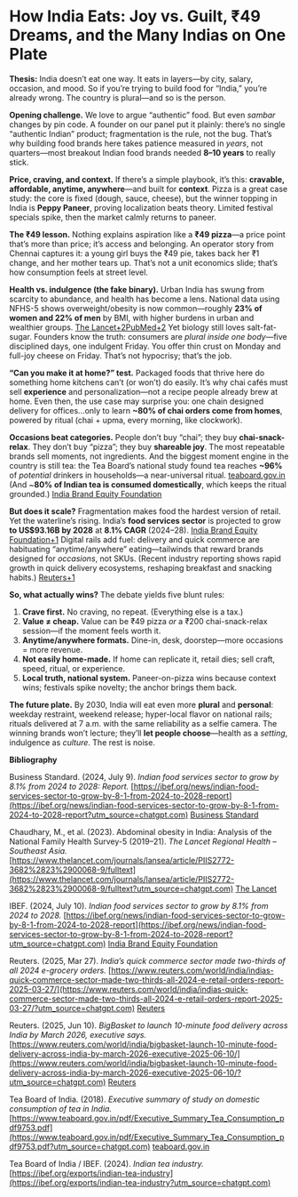 # How India Eats: Joy vs. Guilt, ₹49 Dreams, and the Many Indias on One Plate

**Thesis:** India doesn’t eat one way. It eats in layers—by city, salary, occasion, and mood. So if you’re trying to build food for “India,” you’re already wrong. The country is plural—and so is the person.

**Opening challenge.** We love to argue “authentic” food. But even *sambar* changes by pin code. A founder on our panel put it plainly: there’s no single “authentic Indian” product; fragmentation is the rule, not the bug.  That’s why building food brands here takes patience measured in *years*, not quarters—most breakout Indian food brands needed **8–10 years** to really stick.

**Price, craving, and context.** If there’s a simple playbook, it’s this: **cravable, affordable, anytime, anywhere**—and built for **context**.  Pizza is a great case study: the core is fixed (dough, sauce, cheese), but the winner topping in India is **Peppy Paneer**, proving localization beats theory. Limited festival specials spike, then the market calmly returns to paneer.

**The ₹49 lesson.** Nothing explains aspiration like a **₹49 pizza**—a price point that’s more than price; it’s access and belonging. An operator story from Chennai captures it: a young girl buys the ₹49 pie, takes back her ₹1 change, and her mother tears up. That’s not a unit economics slide; that’s how consumption feels at street level.

**Health vs. indulgence (the fake binary).** Urban India has swung from scarcity to abundance, and health has become a lens. National data using NFHS-5 shows overweight/obesity is now common—roughly **23% of women and 22% of men** by BMI, with higher burdens in urban and wealthier groups. [The Lancet+2PubMed+2](https://www.thelancet.com/journals/lansea/article/PIIS2772-3682%2823%2900068-9/fulltext?utm_source=chatgpt.com) Yet biology still loves salt-fat-sugar. Founders know the truth: consumers are *plural inside one body*—five disciplined days, one indulgent Friday. You offer thin crust on Monday and full-joy cheese on Friday. That’s not hypocrisy; that’s the job.

**“Can you make it at home?” test.** Packaged foods that thrive here do something home kitchens can’t (or won’t) do easily. It’s why chai cafés must sell **experience** and personalization—not a recipe people already brew at home.  Even then, the use case may surprise you: one chain designed delivery for offices…only to learn **~80% of chai orders come from homes**, powered by ritual (chai + upma, every morning, like clockwork).

**Occasions beat categories.** People don’t buy “chai”; they buy **chai-snack-relax**. They don’t buy “pizza”; they buy **shareable joy**. The most repeatable brands sell moments, not ingredients.  And the biggest moment engine in the country is still tea: the Tea Board’s national study found tea reaches **~96%** of *potential* drinkers in households—a near-universal ritual. [teaboard.gov.in](https://www.teaboard.gov.in/pdf/Executive_Summary_Tea_Consumption_pdf9753.pdf?utm_source=chatgpt.com) (And ~**80% of Indian tea is consumed domestically**, which keeps the ritual grounded.) [India Brand Equity Foundation](https://ibef.org/exports/indian-tea-industry?utm_source=chatgpt.com)

**But does it scale?** Fragmentation makes food the hardest version of retail. Yet the waterline’s rising. India’s **food services sector** is projected to grow **to US$93.16B by 2028** at **8.1% CAGR** (2024–28). [India Brand Equity Foundation+1](https://ibef.org/news/indian-food-services-sector-to-grow-by-8-1-from-2024-to-2028-report?utm_source=chatgpt.com) Digital rails add fuel: delivery and quick commerce are habituating “anytime/anywhere” eating—tailwinds that reward brands designed for *occasions*, not SKUs. (Recent industry reporting shows rapid growth in quick delivery ecosystems, reshaping breakfast and snacking habits.) [Reuters+1](https://www.reuters.com/world/india/indias-quick-commerce-sector-made-two-thirds-all-2024-e-retail-orders-report-2025-03-27/?utm_source=chatgpt.com)

**So, what actually wins?** The debate yields five blunt rules:

1. **Crave first.** No craving, no repeat. (Everything else is a tax.)
2. **Value ≠ cheap.** Value can be ₹49 pizza *or* a ₹200 chai-snack-relax session—if the moment feels worth it.
3. **Anytime/anywhere formats.** Dine-in, desk, doorstep—more occasions = more revenue.
4. **Not easily home-made.** If home can replicate it, retail dies; sell craft, speed, ritual, or experience.
5. **Local truth, national system.** Paneer-on-pizza wins because context wins; festivals spike novelty; the anchor brings them back.

**The future plate.** By 2030, India will eat even more **plural** and **personal**: weekday restraint, weekend release; hyper-local flavor on national rails; rituals delivered at 7 a.m. with the same reliability as a selfie camera. The winning brands won’t lecture; they’ll **let people choose**—health as a *setting*, indulgence as *culture*. The rest is noise.

**Bibliography** 

Business Standard. (2024, July 9). *Indian food services sector to grow by 8.1% from 2024 to 2028: Report.* [https://ibef.org/news/indian-food-services-sector-to-grow-by-8-1-from-2024-to-2028-report](https://ibef.org/news/indian-food-services-sector-to-grow-by-8-1-from-2024-to-2028-report?utm_source=chatgpt.com)  [Business Standard](https://www.business-standard.com/industry/news/indian-food-services-sector-to-grow-by-8-1-from-2024-to-2028-report-124070900997_1.html?utm_source=chatgpt.com)

Chaudhary, M., et al. (2023). Abdominal obesity in India: Analysis of the National Family Health Survey-5 (2019–21). *The Lancet Regional Health – Southeast Asia.* [https://www.thelancet.com/journals/lansea/article/PIIS2772-3682%2823%2900068-9/fulltext](https://www.thelancet.com/journals/lansea/article/PIIS2772-3682%2823%2900068-9/fulltext?utm_source=chatgpt.com)  [The Lancet](https://www.thelancet.com/journals/lansea/article/PIIS2772-3682%2823%2900068-9/fulltext?utm_source=chatgpt.com)

IBEF. (2024, July 10). *Indian food services sector to grow by 8.1% from 2024 to 2028.* [https://ibef.org/news/indian-food-services-sector-to-grow-by-8-1-from-2024-to-2028-report](https://ibef.org/news/indian-food-services-sector-to-grow-by-8-1-from-2024-to-2028-report?utm_source=chatgpt.com)  [India Brand Equity Foundation](https://ibef.org/news/indian-food-services-sector-to-grow-by-8-1-from-2024-to-2028-report?utm_source=chatgpt.com)

Reuters. (2025, Mar 27). *India’s quick commerce sector made two-thirds of all 2024 e-grocery orders.* [https://www.reuters.com/world/india/indias-quick-commerce-sector-made-two-thirds-all-2024-e-retail-orders-report-2025-03-27/](https://www.reuters.com/world/india/indias-quick-commerce-sector-made-two-thirds-all-2024-e-retail-orders-report-2025-03-27/?utm_source=chatgpt.com)  [Reuters](https://www.reuters.com/world/india/indias-quick-commerce-sector-made-two-thirds-all-2024-e-retail-orders-report-2025-03-27/?utm_source=chatgpt.com)

Reuters. (2025, Jun 10). *BigBasket to launch 10-minute food delivery across India by March 2026, executive says.* [https://www.reuters.com/world/india/bigbasket-launch-10-minute-food-delivery-across-india-by-march-2026-executive-2025-06-10/](https://www.reuters.com/world/india/bigbasket-launch-10-minute-food-delivery-across-india-by-march-2026-executive-2025-06-10/?utm_source=chatgpt.com)  [Reuters](https://www.reuters.com/world/india/bigbasket-launch-10-minute-food-delivery-across-india-by-march-2026-executive-2025-06-10/?utm_source=chatgpt.com)

Tea Board of India. (2018). *Executive summary of study on domestic consumption of tea in India.* [https://www.teaboard.gov.in/pdf/Executive_Summary_Tea_Consumption_pdf9753.pdf](https://www.teaboard.gov.in/pdf/Executive_Summary_Tea_Consumption_pdf9753.pdf?utm_source=chatgpt.com)  [teaboard.gov.in](https://www.teaboard.gov.in/pdf/Executive_Summary_Tea_Consumption_pdf9753.pdf?utm_source=chatgpt.com)

Tea Board of India / IBEF. (2024). *Indian tea industry.* [https://ibef.org/exports/indian-tea-industry](https://ibef.org/exports/indian-tea-industry?utm_source=chatgpt.com)








